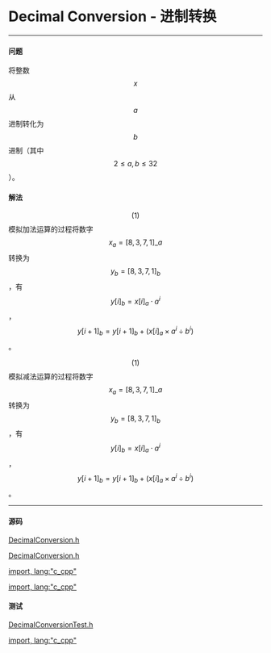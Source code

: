 <script type="text/javascript" src="https://cdnjs.cloudflare.com/ajax/libs/mathjax/2.7.1/MathJax.js?config=TeX-AMS-MML_HTMLorMML"/></script>
<script> gitbook.events.bind("page.change", function() { MathJax.Hub.Queue(["Typeset",MathJax.Hub]); } </script>

# Decimal Conversion - 进制转换

--------

#### 问题

将整数$$ x $$从$$ a $$进制转化为$$ b $$进制（其中$$ 2 \le a, b \le 32 $$）。

#### 解法

$$ (1) $$模拟加法运算的过程将数字$$ x_a = [ 8, 3, 7, 1 ]\_a $$转换为$$ y_{b} = [ 8, 3, 7, 1 ]_{b} $$，有$$ y[i]_{b} = x[i]_{a} \cdot a^i % b^i $$，$$ y[i+1]_{b} = y[i+1]_{b} + ( x[i]_{a} \times a^i \div b^i ) $$。

$$ (1) $$模拟减法运算的过程将数字$$ x_a = [ 8, 3, 7, 1 ]\_a $$转换为$$ y_{b} = [ 8, 3, 7, 1 ]_{b} $$，有$$ y[i]_{b} = x[i]_{a} \cdot a^i % b^i $$，$$ y[i+1]_{b} = y[i+1]_{b} + ( x[i]_{a} \times a^i \div b^i ) $$。

--------

#### 源码

[DecimalConversion.h](https://github.com/linrongbin16/Way-to-Algorithm/blob/master/src/Calculation/DecimalConversion.h)

[DecimalConversion.h](https://github.com/linrongbin16/Way-to-Algorithm/blob/master/src/Calculation/DecimalConversion.cpp)

[import, lang:"c_cpp"](../../../src/Calculation/DecimalConversion.h)

[import, lang:"c_cpp"](../../../src/Calculation/DecimalConversion.cpp)

#### 测试

[DecimalConversionTest.h](https://github.com/linrongbin16/Way-to-Algorithm/blob/master/src/Calculation/DecimalConversionTest.cpp)

[import, lang:"c_cpp"](../../../src/Calculation/DecimalConversionTest.cpp)
